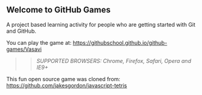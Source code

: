 ## Welcome to GitHub Games

A project based learning activity for people who are getting started with Git and GitHub.

You can play the game at: https://githubschool.github.io/github-games/Vasavi

>> _*SUPPORTED BROWSERS*: Chrome, Firefox, Safari, Opera and IE9+_

This fun open source game was cloned from: https://github.com/jakesgordon/javascript-tetris
